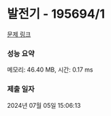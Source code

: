 # 발전기 - 195694/1 

[문제 링크](https://level.goorm.io/exam/195694/%EB%B0%9C%EC%A0%84%EA%B8%B0/quiz/1) 

### 성능 요약

메모리: 46.40 MB, 시간: 0.17 ms

### 제출 일자

2024년 07월 05일 15:06:13

